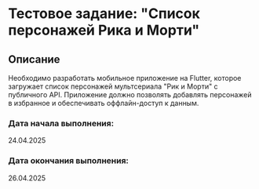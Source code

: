 # Тестовое задание: "Список персонажей Рика и Морти"

## Описание
Необходимо разработать мобильное приложение на Flutter, которое загружает список персонажей мультсериала "Рик и Морти" с публичного API. Приложение должно позволять добавлять персонажей в избранное и обеспечивать оффлайн-доступ к данным.

### Дата начала выполнения:
24.04.2025
### Дата окончания выполнения:
26.04.2025
